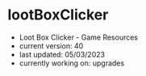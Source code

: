 # lootBoxClicker
- Loot Box Clicker - Game Resources
- current version: 40
- last updated: 05/03/2023
- currently working on: upgrades
